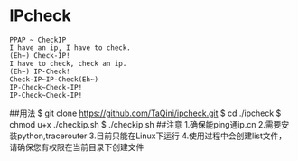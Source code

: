 # IPcheck
```
PPAP ~ CheckIP
I have an ip, I have to check.
(Eh~) Check-IP!
I have to check, check an ip.
(Eh~) IP-Check!
Check-IP~IP-Check(Eh~)
IP-Check~Check-IP!
IP-Check~Check-IP!
```
##用法
    $ git clone https://github.com/TaQini/ipcheck.git
    $ cd ./ipcheck
    $ chmod u+x ./checkip.sh 
    $ ./checkip.sh
##注意
    1.确保能ping通ip.cn
    2.需要安装python,tracerouter
    3.目前只能在Linux下运行
    4.使用过程中会创建list文件，请确保您有权限在当前目录下创建文件

